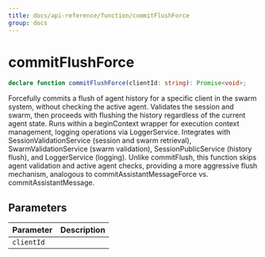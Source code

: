 ```yaml
---
title: docs/api-reference/function/commitFlushForce
group: docs
---
```


# commitFlushForce

```ts
declare function commitFlushForce(clientId: string): Promise<void>;
```

Forcefully commits a flush of agent history for a specific client in the swarm system, without checking the active agent.
Validates the session and swarm, then proceeds with flushing the history regardless of the current agent state.
Runs within a beginContext wrapper for execution context management, logging operations via LoggerService.
Integrates with SessionValidationService (session and swarm retrieval), SwarmValidationService (swarm validation),
SessionPublicService (history flush), and LoggerService (logging).
Unlike commitFlush, this function skips agent validation and active agent checks, providing a more aggressive flush mechanism,
analogous to commitAssistantMessageForce vs. commitAssistantMessage.

## Parameters

| Parameter | Description |
|-----------|-------------|
| `clientId` | |
